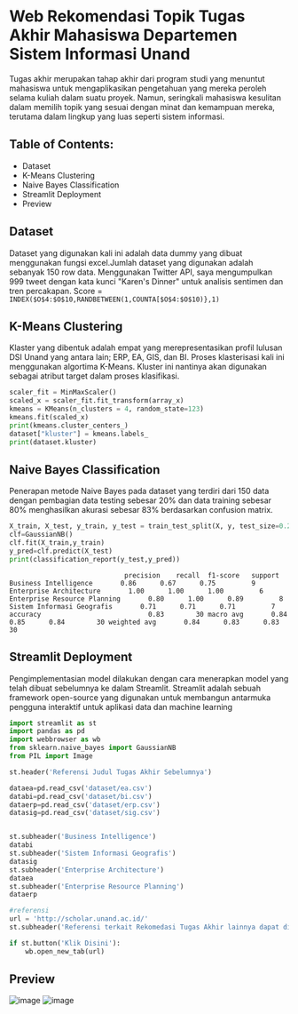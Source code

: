# Web Rekomendasi Topik Tugas Akhir Mahasiswa Departemen Sistem Informasi Unand

Tugas akhir merupakan tahap akhir dari program studi yang menuntut mahasiswa untuk mengaplikasikan pengetahuan yang mereka peroleh selama kuliah dalam suatu proyek. Namun, seringkali mahasiswa kesulitan dalam memilih topik yang sesuai dengan minat dan kemampuan mereka, terutama dalam lingkup yang luas seperti sistem informasi.

## Table of Contents:

- Dataset
- K-Means Clustering
- Naive Bayes Classification
- Streamlit Deployment
- Preview
  
## Dataset
Dataset yang digunakan kali ini adalah data dummy yang dibuat menggunakan fungsi excel.Jumlah dataset yang digunakan adalah sebanyak 150 row data.
Menggunakan Twitter API, saya mengumpulkan 999 tweet dengan kata kunci "Karen's Dinner" untuk analisis sentimen dan tren percakapan.
Score = `INDEX($O$4:$O$10,RANDBETWEEN(1,COUNTA[$O$4:$O$10)},1)`

## K-Means Clustering
Klaster yang dibentuk adalah empat yang merepresentasikan profil lulusan DSI Unand yang antara lain; ERP, EA, GIS, dan BI. Proses klasterisasi kali ini menggunakan algortima K-Means. Kluster ini nantinya akan digunakan sebagai atribut target dalam proses klasifikasi.
```python
scaler_fit = MinMaxScaler()
scaled_x = scaler_fit.fit_transform(array_x)
kmeans = KMeans(n_clusters = 4, random_state=123)
kmeans.fit(scaled_x)
print(kmeans.cluster_centers_)
dataset["kluster"] = kmeans.labels_
print(dataset.kluster)
```

## Naive Bayes Classification
Penerapan metode Naive Bayes pada dataset yang terdiri dari 150 data dengan pembagian data testing sebesar 20% dan data training sebesar 80% menghasilkan akurasi sebesar 83% berdasarkan confusion matrix.
```python
X_train, X_test, y_train, y_test = train_test_split(X, y, test_size=0.2, random_state=42)
clf=GaussianNB()
clf.fit(X_train,y_train)
y_pred=clf.predict(X_test)
print(classification_report(y_test,y_pred))
```
`                              precision    recall  f1-score   support
       Business Intelligence       0.86      0.67      0.75         9
     Enterprise Architecture       1.00      1.00      1.00         6
Enterprise Resource Planning       0.80      1.00      0.89         8
  Sistem Informasi Geografis       0.71      0.71      0.71         7
                    accuracy                           0.83        30
                   macro avg       0.84      0.85      0.84        30
                weighted avg       0.84      0.83      0.83        30
`

## Streamlit Deployment
Pengimplementasian model dilakukan dengan cara menerapkan model yang telah dibuat sebelumnya ke dalam Streamlit. Streamlit adalah sebuah framework open-source yang digunakan untuk membangun antarmuka pengguna interaktif untuk aplikasi data dan machine learning
```python
import streamlit as st
import pandas as pd
import webbrowser as wb
from sklearn.naive_bayes import GaussianNB
from PIL import Image

st.header('Referensi Judul Tugas Akhir Sebelumnya')

dataea=pd.read_csv('dataset/ea.csv')
databi=pd.read_csv('dataset/bi.csv')
dataerp=pd.read_csv('dataset/erp.csv')
datasig=pd.read_csv('dataset/sig.csv')


st.subheader('Business Intelligence')
databi
st.subheader('Sistem Informasi Geografis')
datasig
st.subheader('Enterprise Architecture')
dataea
st.subheader('Enterprise Resource Planning')
dataerp

#referensi
url = 'http://scholar.unand.ac.id/'
st.subheader('Referensi terkait Rekomedasi Tugas Akhir lainnya dapat dilihat di')

if st.button('Klik Disini'):
    wb.open_new_tab(url)
```

## Preview
![image](https://github.com/user-attachments/assets/b39c8dc0-751d-4640-9a37-05c1fe17c7bd)
![image](https://github.com/user-attachments/assets/ad15a71b-0b05-490d-8239-ca3ed16485e4)

